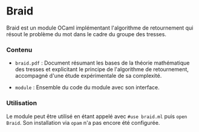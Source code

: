 # Braid

Braid est un module OCaml implémentant l'algorithme de retournement qui résout le problème du mot dans le cadre du groupe des tresses.

### Contenu

* `braid.pdf` : Document résumant les bases de la théorie mathématique des tresses et explicitant le principe de l'algorithme de retournement, accompagné d'une étude expérimentale de sa complexité.

* `module` : Ensemble du code du module avec son interface.

### Utilisation

Le module peut être utilisé en étant appelé avec `#use braid.ml` puis `open Braid`. Son installation via `opam` n'a pas encore été configurée.
